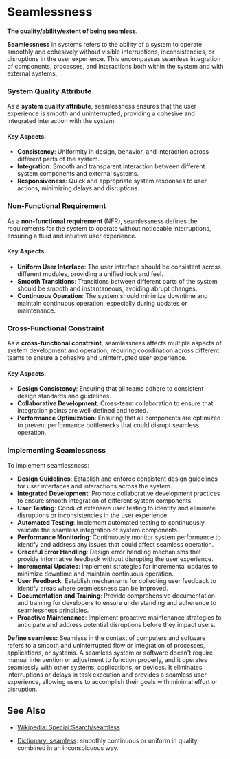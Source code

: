 # Seamlessness

**The quality/ability/extent of being seamless.**

<span data-chatgpt-prompt="seamlessness + template">

**Seamlessness** in systems refers to the ability of a system to operate smoothly and cohesively without visible interruptions, inconsistencies, or disruptions in the user experience. This encompasses seamless integration of components, processes, and interactions both within the system and with external systems.

### System Quality Attribute

As a **system quality attribute**, seamlessness ensures that the user experience is smooth and uninterrupted, providing a cohesive and integrated interaction with the system.

#### Key Aspects:
- **Consistency**: Uniformity in design, behavior, and interaction across different parts of the system.
- **Integration**: Smooth and transparent interaction between different system components and external systems.
- **Responsiveness**: Quick and appropriate system responses to user actions, minimizing delays and disruptions.

### Non-Functional Requirement

As a **non-functional requirement** (NFR), seamlessness defines the requirements for the system to operate without noticeable interruptions, ensuring a fluid and intuitive user experience.

#### Key Aspects:
- **Uniform User Interface**: The user interface should be consistent across different modules, providing a unified look and feel.
- **Smooth Transitions**: Transitions between different parts of the system should be smooth and instantaneous, avoiding abrupt changes.
- **Continuous Operation**: The system should minimize downtime and maintain continuous operation, especially during updates or maintenance.

### Cross-Functional Constraint

As a **cross-functional constraint**, seamlessness affects multiple aspects of system development and operation, requiring coordination across different teams to ensure a cohesive and uninterrupted user experience.

#### Key Aspects:
- **Design Consistency**: Ensuring that all teams adhere to consistent design standards and guidelines.
- **Collaborative Development**: Cross-team collaboration to ensure that integration points are well-defined and tested.
- **Performance Optimization**: Ensuring that all components are optimized to prevent performance bottlenecks that could disrupt seamless operation.

### Implementing Seamlessness

To implement seamlessness:
- **Design Guidelines**: Establish and enforce consistent design guidelines for user interfaces and interactions across the system.
- **Integrated Development**: Promote collaborative development practices to ensure smooth integration of different system components.
- **User Testing**: Conduct extensive user testing to identify and eliminate disruptions or inconsistencies in the user experience.
- **Automated Testing**: Implement automated testing to continuously validate the seamless integration of system components.
- **Performance Monitoring**: Continuously monitor system performance to identify and address any issues that could affect seamless operation.
- **Graceful Error Handling**: Design error handling mechanisms that provide informative feedback without disrupting the user experience.
- **Incremental Updates**: Implement strategies for incremental updates to minimize downtime and maintain continuous operation.
- **User Feedback**: Establish mechanisms for collecting user feedback to identify areas where seamlessness can be improved.
- **Documentation and Training**: Provide comprehensive documentation and training for developers to ensure understanding and adherence to seamlessness principles.
- **Proactive Maintenance**: Implement proactive maintenance strategies to anticipate and address potential disruptions before they impact users.

</span>

**Define seamless:** <span data-chatgpt-prompt="define seamless (computers and software)">Seamless in the context of computers and software refers to a smooth and uninterrupted flow or integration of processes, applications, or systems. A seamless system or software doesn't require manual intervention or adjustment to function properly, and it operates seamlessly with other systems, applications, or devices. It eliminates interruptions or delays in task execution and provides a seamless user experience, allowing users to accomplish their goals with minimal effort or disruption.</span>

## See Also

* [Wikipedia: Special:Search/seamless](https://wikipedia.org/wiki/Special:Search/seamless)

* [Dictionary: seamless](https://www.dictionary.com/browse/seamless): smoothly continuous or uniform in quality; combined in an inconspicuous way.
